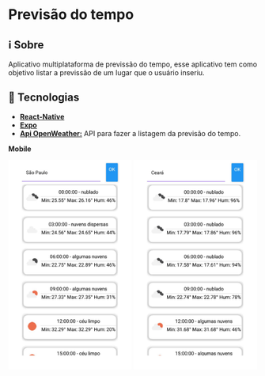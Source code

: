 # Previsão do tempo

## ℹ️ Sobre
  Aplicativo multiplataforma de previssão do tempo, esse aplicativo tem como objetivo listar a previssão de um lugar que o usuário inseriu.

## 🚀 Tecnologias
  * [**React-Native**](https://reactnative.dev/) 
  * [**Expo**](https://expo.io/)
  * [**Api OpenWeather:**](https://openweathermap.org/api) API para fazer a listagem da previsão do tempo. 

<p align="center">
<p><b>Mobile</b><p/>
  <img width="49.5%" src="./img/img-sao-paulo.jpeg" alt="Lista da previsão de São Paulo">
  <img width="49.5%" src="./img/img-ceara.jpeg" alt="Lista da previsão do Ceará">
</p>
